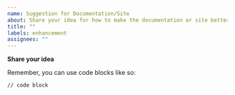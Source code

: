 ```yaml
---
name: Suggestion for Documentation/Site
about: Share your idea for how to make the documentation or site better
title: ""
labels: enhancement
assignees: ""
---
```


**Share your idea**

Remember, you can use code blocks like so:

```tsx
// code block
```
